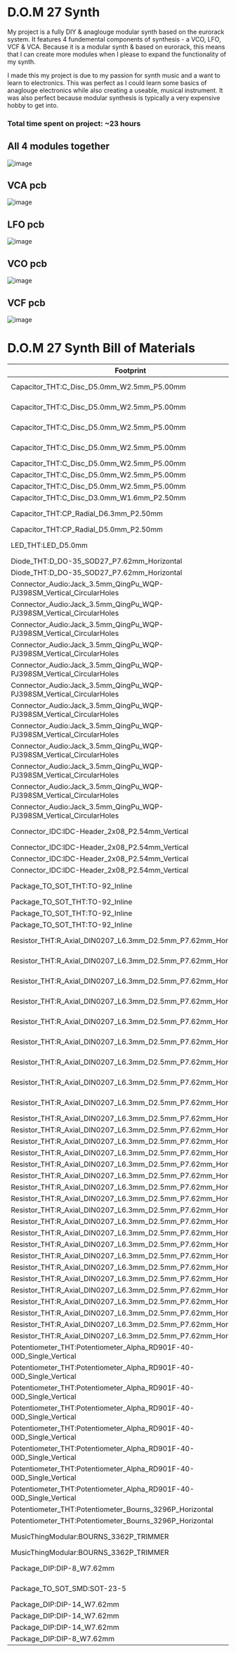 # D.O.M 27 Synth

My project is a fully DIY & anaglouge modular synth based on the eurorack system. It features 4 fundemental components of synthesis - a VCO, LFO, VCF & VCA. Because it is a modular synth & based on eurorack, this means that I can create more modules when I please to expand
the functionality of my synth. 

I made this my project is due to my passion for synth music and a want to learn to electronics. This was perfect as I could learn some basics of anaglouge electronics while also creating a useable, musical instrument. It was also perfect because modular synthesis is 
typically a very expensive hobby to get into.

### Total time spent on project: ~23 hours

## All 4 modules together 
![image](https://github.com/user-attachments/assets/85197b87-c91b-4e42-b6df-25c2b775514b)
## VCA pcb
![image](https://github.com/user-attachments/assets/37be5d73-dde8-478d-9ac8-0fa493a5fe8e)
## LFO pcb
![image](https://github.com/user-attachments/assets/07191062-0c23-4746-a653-a4278b05967b)
## VCO pcb
![image](https://github.com/user-attachments/assets/17143ab4-50b9-4f06-a48b-001e742754a7)
## VCF pcb
![image](https://github.com/user-attachments/assets/0b74a0ac-cdbf-4b2f-bb67-427607a43b9b)

# D.O.M 27 Synth Bill of Materials

| Footprint | Reference | Qty | Value | Source |
|-----------|-----------|-----|-------|--------|
| Capacitor_THT:C_Disc_D5.0mm_W2.5mm_P5.00mm | C1,C4 | 2 | 1n | DS-20 VCF |
| Capacitor_THT:C_Disc_D5.0mm_W2.5mm_P5.00mm | C5 | 1 | 470n | DS-20 VCF |
| Capacitor_THT:C_Disc_D5.0mm_W2.5mm_P5.00mm | C6 | 1 | 4.7n | DS-20 VCF |
| Capacitor_THT:C_Disc_D5.0mm_W2.5mm_P5.00mm | C8,C9,C10,C11 | 4 | 100n | DS-20 VCF |
| Capacitor_THT:C_Disc_D5.0mm_W2.5mm_P5.00mm | C2 | 1 | 2.2nF | DOMSynth |
| Capacitor_THT:C_Disc_D5.0mm_W2.5mm_P5.00mm | C3 | 1 | 1µF | DOMSynth |
| Capacitor_THT:C_Disc_D5.0mm_W2.5mm_P5.00mm | C1,C2 | 2 | 47n | Dom LFO |
| Capacitor_THT:C_Disc_D3.0mm_W1.6mm_P2.50mm | C1,C4 | 2 | C | Dom VCA |
| Capacitor_THT:CP_Radial_D6.3mm_P2.50mm | C7,C12 | 2 | 10u | DS-20 VCF |
| Capacitor_THT:CP_Radial_D5.0mm_P2.50mm | C2,C3 | 2 | C_Polarized | Dom VCA |
| LED_THT:LED_D5.0mm | D1,D3 | 2 | LED | DS-20 VCF |
| Diode_THT:D_DO-35_SOD27_P7.62mm_Horizontal | D2 | 1 | 1N4148 | DOMSynth |
| Diode_THT:D_DO-35_SOD27_P7.62mm_Horizontal | D1,D2,D3,D4 | 4 | 1N4148 | Dom LFO |
| Connector_Audio:Jack_3.5mm_QingPu_WQP-PJ398SM_Vertical_CircularHoles | J7,J8,J9,J10 | 4 | AudioPlug3 | DS-20 VCF |
| Connector_Audio:Jack_3.5mm_QingPu_WQP-PJ398SM_Vertical_CircularHoles | J1 | 1 | CV In | DOMSynth |
| Connector_Audio:Jack_3.5mm_QingPu_WQP-PJ398SM_Vertical_CircularHoles | J2 | 1 | FM In | DOMSynth |
| Connector_Audio:Jack_3.5mm_QingPu_WQP-PJ398SM_Vertical_CircularHoles | J3 | 1 | Saw Out | DOMSynth |
| Connector_Audio:Jack_3.5mm_QingPu_WQP-PJ398SM_Vertical_CircularHoles | J4 | 1 | Pulse Out | DOMSynth |
| Connector_Audio:Jack_3.5mm_QingPu_WQP-PJ398SM_Vertical_CircularHoles | J5 | 1 | PMW In | DOMSynth |
| Connector_Audio:Jack_3.5mm_QingPu_WQP-PJ398SM_Vertical_CircularHoles | J1,J2,J7,J8 | 4 | AudioPlug3 | Dom LFO |
| Connector_Audio:Jack_3.5mm_QingPu_WQP-PJ398SM_Vertical_CircularHoles | J1 | 1 | CV2 in | Dom VCA |
| Connector_Audio:Jack_3.5mm_QingPu_WQP-PJ398SM_Vertical_CircularHoles | J2 | 1 | Audio 2 in | Dom VCA |
| Connector_Audio:Jack_3.5mm_QingPu_WQP-PJ398SM_Vertical_CircularHoles | J3,J4,J5,J6,J9,J14 | 6 | AudioPlug3 | Dom VCA |
| Connector_Audio:Jack_3.5mm_QingPu_WQP-PJ398SM_Vertical_CircularHoles | J7 | 1 | cv in | Dom VCA |
| Connector_Audio:Jack_3.5mm_QingPu_WQP-PJ398SM_Vertical_CircularHoles | J8 | 1 | audio in | Dom VCA |
| Connector_IDC:IDC-Header_2x08_P2.54mm_Vertical | J12 | 1 | Conn_02x08_Odd_Even | DS-20 VCF |
| Connector_IDC:IDC-Header_2x08_P2.54mm_Vertical | J6 | 1 | Conn_02x08_Top_Bottom | DOMSynth |
| Connector_IDC:IDC-Header_2x08_P2.54mm_Vertical | J6 | 1 | Conn_02x08_Top_Bottom | Dom LFO |
| Connector_IDC:IDC-Header_2x08_P2.54mm_Vertical | J11 | 1 | Conn_02x08_Odd_Even | Dom VCA |
| Package_TO_SOT_THT:TO-92_Inline | Q2,Q4 | 2 | BC557 | DS-20 VCF |
| Package_TO_SOT_THT:TO-92_Inline | Q1 | 1 | BC548 | DOMSynth |
| Package_TO_SOT_THT:TO-92_Inline | Q3 | 1 | BC558 | DOMSynth |
| Package_TO_SOT_THT:TO-92_Inline | Q1,Q2,Q3,Q4,Q5,Q6,Q7,Q8,Q9 | 9 | BC548 | Dom VCA |
| Resistor_THT:R_Axial_DIN0207_L6.3mm_D2.5mm_P7.62mm_Horizontal | R1,R2,R28,R29,R32,R36 | 6 | 10k | DS-20 VCF |
| Resistor_THT:R_Axial_DIN0207_L6.3mm_D2.5mm_P7.62mm_Horizontal | R19,R20,R23,R24,R37,R38 | 6 | 100k | DS-20 VCF |
| Resistor_THT:R_Axial_DIN0207_L6.3mm_D2.5mm_P7.62mm_Horizontal | R25,R35,R41 | 3 | 4.7k | DS-20 VCF |
| Resistor_THT:R_Axial_DIN0207_L6.3mm_D2.5mm_P7.62mm_Horizontal | R26,R27,R30,R31 | 4 | 220 | DS-20 VCF |
| Resistor_THT:R_Axial_DIN0207_L6.3mm_D2.5mm_P7.62mm_Horizontal | R33 | 1 | 1k | DS-20 VCF |
| Resistor_THT:R_Axial_DIN0207_L6.3mm_D2.5mm_P7.62mm_Horizontal | R34 | 1 | 47k | DS-20 VCF |
| Resistor_THT:R_Axial_DIN0207_L6.3mm_D2.5mm_P7.62mm_Horizontal | R39 | 1 | 220k | DS-20 VCF |
| Resistor_THT:R_Axial_DIN0207_L6.3mm_D2.5mm_P7.62mm_Horizontal | R40 | 1 | 1.5k | DS-20 VCF |
| Resistor_THT:R_Axial_DIN0207_L6.3mm_D2.5mm_P7.62mm_Horizontal | R42 | 1 | 470k | DS-20 VCF |
| Resistor_THT:R_Axial_DIN0207_L6.3mm_D2.5mm_P7.62mm_Horizontal | R1,R2,R6,R8,R12,R14,R22 | 7 | 100k | DOMSynth |
| Resistor_THT:R_Axial_DIN0207_L6.3mm_D2.5mm_P7.62mm_Horizontal | R3,R5,R7,R9 | 4 | 10k | DOMSynth |
| Resistor_THT:R_Axial_DIN0207_L6.3mm_D2.5mm_P7.62mm_Horizontal | R4,R11 | 2 | 1M | DOMSynth |
| Resistor_THT:R_Axial_DIN0207_L6.3mm_D2.5mm_P7.62mm_Horizontal | R10 | 1 | 1k5 | DOMSynth |
| Resistor_THT:R_Axial_DIN0207_L6.3mm_D2.5mm_P7.62mm_Horizontal | R13,R17 | 2 | 68k | DOMSynth |
| Resistor_THT:R_Axial_DIN0207_L6.3mm_D2.5mm_P7.62mm_Horizontal | R15 | 1 | 33k | DOMSynth |
| Resistor_THT:R_Axial_DIN0207_L6.3mm_D2.5mm_P7.62mm_Horizontal | R16,R18 | 2 | 1k | DOMSynth |
| Resistor_THT:R_Axial_DIN0207_L6.3mm_D2.5mm_P7.62mm_Horizontal | R21 | 1 | 14k | DOMSynth |
| Resistor_THT:R_Axial_DIN0207_L6.3mm_D2.5mm_P7.62mm_Horizontal | R1,R19 | 2 | 150k | Dom LFO |
| Resistor_THT:R_Axial_DIN0207_L6.3mm_D2.5mm_P7.62mm_Horizontal | R2,R20 | 2 | 2.2k | Dom LFO |
| Resistor_THT:R_Axial_DIN0207_L6.3mm_D2.5mm_P7.62mm_Horizontal | R3,R7,R8,R23,R27,R28 | 6 | 1k | Dom LFO |
| Resistor_THT:R_Axial_DIN0207_L6.3mm_D2.5mm_P7.62mm_Horizontal | R4,R24 | 2 | 100k | Dom LFO |
| Resistor_THT:R_Axial_DIN0207_L6.3mm_D2.5mm_P7.62mm_Horizontal | R5,R25 | 2 | 4.7k | Dom LFO |
| Resistor_THT:R_Axial_DIN0207_L6.3mm_D2.5mm_P7.62mm_Horizontal | R6,R26 | 2 | 10k | Dom LFO |
| Resistor_THT:R_Axial_DIN0207_L6.3mm_D2.5mm_P7.62mm_Horizontal | R1,R2,R14,R15,R17,R18,R19,R20,R34,R35,R47,R48,R66,R67,R68,R70 | 16 | 100k | Dom VCA |
| Resistor_THT:R_Axial_DIN0207_L6.3mm_D2.5mm_P7.62mm_Horizontal | R3,R21,R27 | 3 | 200k | Dom VCA |
| Resistor_THT:R_Axial_DIN0207_L6.3mm_D2.5mm_P7.62mm_Horizontal | R4,R5,R9,R22,R23,R24,R25,R37,R38,R42,R71 | 11 | 10k | Dom VCA |
| Resistor_THT:R_Axial_DIN0207_L6.3mm_D2.5mm_P7.62mm_Horizontal | R6,R13,R16,R28,R29,R36,R39,R46,R49,R50,R51,R52 | 12 | 1k | Dom VCA |
| Resistor_THT:R_Axial_DIN0207_L6.3mm_D2.5mm_P7.62mm_Horizontal | R7,R10,R11,R12,R30,R31,R32,R33,R40,R43,R44,R45 | 12 | 15k | Dom VCA |
| Resistor_THT:R_Axial_DIN0207_L6.3mm_D2.5mm_P7.62mm_Horizontal | R8,R26,R41 | 3 | 33k | Dom VCA |
| Potentiometer_THT:Potentiometer_Alpha_RD901F-40-00D_Single_Vertical | RV7,RV8,RV9,RV10 | 4 | 100k | DS-20 VCF |
| Potentiometer_THT:Potentiometer_Alpha_RD901F-40-00D_Single_Vertical | RV11 | 1 | 10k | DS-20 VCF |
| Potentiometer_THT:Potentiometer_Alpha_RD901F-40-00D_Single_Vertical | RV1 | 1 | 250k | DOMSynth |
| Potentiometer_THT:Potentiometer_Alpha_RD901F-40-00D_Single_Vertical | RV2,RV3,RV5 | 3 | 100k | DOMSynth |
| Potentiometer_THT:Potentiometer_Alpha_RD901F-40-00D_Single_Vertical | RV4 | 1 | 1M | DOMSynth |
| Potentiometer_THT:Potentiometer_Alpha_RD901F-40-00D_Single_Vertical | RV1,RV7 | 2 | 100k | Dom LFO |
| Potentiometer_THT:Potentiometer_Alpha_RD901F-40-00D_Single_Vertical | RV2,RV8 | 2 | 500k | Dom LFO |
| Potentiometer_THT:Potentiometer_Alpha_RD901F-40-00D_Single_Vertical | RV1,RV4,RV7,RV13 | 4 | 100k | Dom VCA |
| Potentiometer_THT:Potentiometer_Bourns_3296P_Horizontal | RV2,RV5,RV8 | 3 | 10k | Dom VCA |
| Potentiometer_THT:Potentiometer_Bourns_3296P_Horizontal | RV3,RV6,RV9 | 3 | 5k | Dom VCA |
| MusicThingModular:BOURNS_3362P_TRIMMER | RV12 | 1 | 1k | DS-20 VCF |
| MusicThingModular:BOURNS_3362P_TRIMMER | RV6 | 1 | 1k | DOMSynth |
| Package_DIP:DIP-8_W7.62mm | U1,U2,U3,U4,U5,U6 | 6 | TL072 | DS-20 VCF |
| Package_TO_SOT_SMD:SOT-23-5 | U7,U8 | 2 | LM13700 | DS-20 VCF |
| Package_DIP:DIP-14_W7.62mm | U1,U4,U5,U6 | 4 | TL074 | DOMSynth |
| Package_DIP:DIP-14_W7.62mm | U3 | 1 | 74HC14 | DOMSynth |
| Package_DIP:DIP-14_W7.62mm | U1,U2,U3,U4 | 4 | TL074 | Dom LFO |
| Package_DIP:DIP-8_W7.62mm | U1,U2,U3,U5 | 4 | TL072 | Dom VCA |
